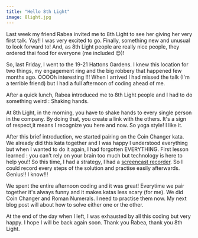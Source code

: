 ```yaml
---
title: "Hello 8th Light"
image: 8light.jpg
---
```



Last week my friend Rabea invited me to 8th Light to see her giving her very first talk. Yay!! I was very excited to go. Finally, something new and unusual to look forward to!
And, as 8th Light people are really nice people, they ordered thai food for everyone (me included 😊)!

So, last Friday, I went to the 19-21 Hattons Gardens. I knew this location for two things, my engagement ring and the big robbery that happened few months ago. OOOOh interesting !!!
When I arrived I had missed the talk (I'm a terrible friend) but I had a full afternoon of coding ahead of me.

After a quick lunch, Rabea introduced me to 8th Light people and I had to do something weird : Shaking hands.

At 8th Light, in the morning, you have to shake hands to every single person in the company. By doing that, you create a link with the others. It's a sign of respect,it means I recognize you here and now. So yoga style! I like it.

After this brief introduction, we started pairing on the Coin Changer kata. We already did this kata together and I was happy I understood everything but when I wanted to do it again, I had forgotten EVERYTHING. First lesson learned : you can't rely on your brain too much but technology is here to help you!!
So this time, I had a strategy, I had a <a href="http://screencast-o-matic.com/home ">screencast recorder</a>. So I could record every steps of the solution and practise easily afterwards. Genius!! I know!!!

We spent the entire afternoon coding and it was great! Everytime we pair together it's always funny and it makes katas less scary (for me). We did Coin Changer and Roman Numerals. I need to practise them now. My next blog post will about how to solve either one or the other.

At the end of the day when I left, I was exhausted by all this coding but very happy. I hope I will be back again soon. Thank you Rabea, thank you 8th Light.
